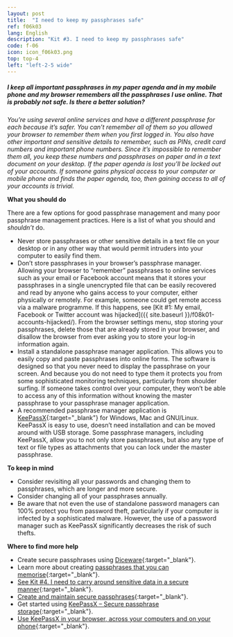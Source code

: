 ```yaml
---
layout: post
title:  "I need to keep my passphrases safe"
ref: f06k03
lang: English
description: "Kit #3. I need to keep my passphrases safe"
code: f-06
icon: icon_f06k03.png
top: top-4
left: "left-2-5 wide"
---
```


##### I keep all important passphrases in my paper agenda and in my mobile phone and my browser remembers all the passphrases I use online. That is probably not safe. Is there a better solution?

*You’re using several online services and have a different passphrase for each because it’s safer. You can’t remember all of them so you allowed your browser to remember them when you first logged in. You also have other important and sensitive details to remember, such as PINs, credit card numbers and important phone numbers. Since it’s impossible to remember them all, you keep these numbers and passphrases on paper and in a text document on your desktop. If the paper agenda is lost you’ll be locked out of your accounts. If someone gains physical access to your computer or mobile phone and finds the paper agenda, too, then gaining access to all of your accounts is trivial.*

**What you should do**

There are a few options for good passphrase management and many poor passphrase management practices. Here is a list of what you should and *shouldn’t* do. 

+ Never store passphrases or other sensitive details in a text file on your desktop or in any other way that would permit intruders into your computer to easily find them. 
+ Don’t store passphrases in your browser’s passphrase manager. Allowing your browser to “remember” passphrases to online services such as your email or Facebook account means that it stores your passphrases in a single unencrypted file that can be easily recovered and read by anyone who gains access to your computer, either physically or remotely. For example, someone could get remote access via a malware programme. If this happens, see [Kit #1: My email, Facebook or Twitter account was hijacked]({{ site.baseurl }}/f08k01-accounts-hijacked/). From the browser settings menu, stop storing your passphrases, delete those that are already stored in your browser, and disallow the browser from ever asking you to store your log-in information again. 
+ Install a standalone passphrase manager application. This allows you to easily copy and paste passphrases into online forms. The software is designed so that you never need to display the passphrase on your screen. And because you do not need to type them it protects you from some sophisticated monitoring techniques, particularly from shoulder surfing. If someone takes control over your computer, they won’t be able to access any of this information without knowing the master passphrase to your passphrase manager application.
+ A recommended passphrase manager application is [KeePassX](https://www.keepassx.org/){:target="_blank"} for Windows, Mac and GNU/Linux. KeePassX is easy to use, doesn’t need installation and can be moved around with USB storage. Some passphrase managers, including KeePassX, allow you to not only store passphrases, but also any type of text or file types as attachments that you can lock under the master passphrase. 

**To keep in mind**

+ Consider revisiting all your passwords and changing them to passphrases, which are longer and more secure. 
+ Consider changing all of your passphrases annually. 
+ Be aware that not even the use of standalone password managers can 100% protect you from password theft, particularly if your computer is infected by a sophisticated malware. However, the use of a password manager such as KeePassX significantly decreases the risk of such thefts.

**Where to find more help**

+ Create secure passphrases using [Diceware](http://en.wikipedia.org/wiki/Diceware){:target="_blank"}. 
+ Learn more about creating [passphrases that you can memorise](https://firstlook.org/theintercept/2015/03/26/passphrases-can-memorize-attackers-cant-guess/){:target="_blank"}. 
+ [See Kit #4. I need to carry around sensitive data in a secure manner](https://www.apc.org/en/irhr/digital-security-first-aid-kit-4){:target="_blank"}. 
+ [Create and maintain secure passphrases](https://securityinabox.org/en/chapter-3){:target="_blank"}. 
+ Get started using [KeePassX – Secure passphrase storage](https://ssd.eff.org/en/module/how-use-keepassx){:target="_blank"}. 
+ [Use KeePassX in your browser, across your computers and on your phone](http://www.howtogeek.com/165882/how-to-use-keepass-in-your-browser-across-your-computers-and-on-your-phone/){:target="_blank"}. 
